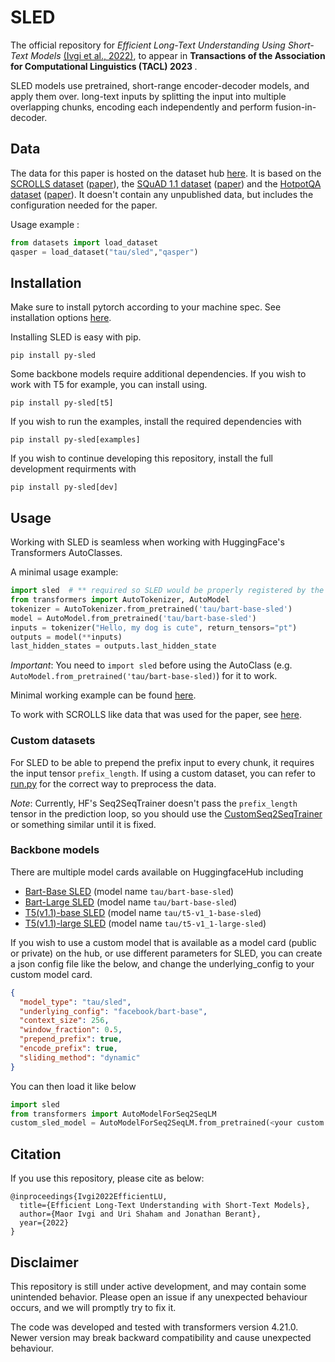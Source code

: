 # SLED
The official repository for <i>Efficient Long-Text Understanding Using Short-Text Models</i> [(Ivgi et al., 2022)](https://arxiv.org/abs/2208.00748.pdf), to appear in <b>Transactions of the Association for Computational Linguistics (TACL) 2023 </b>.

SLED models use pretrained, short-range encoder-decoder models, and apply them over. 
long-text inputs by splitting the input into multiple overlapping chunks, encoding each independently and perform fusion-in-decoder.


## Data
The data for this paper is hosted on the dataset hub [here](https://huggingface.co/datasets/tau/sled). 
It is based on the [SCROLLS dataset](https://huggingface.co/datasets/tau/scrolls) ([paper](https://arxiv.org/pdf/2201.03533.pdf)), the [SQuAD 1.1 dataset](https://huggingface.co/datasets/squad) ([paper](https://arxiv.org/pdf/1606.05250.pdf)) and the [HotpotQA dataset](https://huggingface.co/datasets/hotpot_qa) ([paper](https://arxiv.org/pdf/1809.09600.pdf)).
It doesn't contain any unpublished data, but includes the configuration needed for the paper.

Usage example :
```python
from datasets import load_dataset
qasper = load_dataset("tau/sled","qasper")
```

## Installation

Make sure to install pytorch according to your machine spec. See installation options [here](https://pytorch.org/get-started/locally/).

Installing SLED is easy with pip.
```
pip install py-sled
```

Some backbone models require additional dependencies. If you wish to work with T5 for example, you can install using.
```
pip install py-sled[t5]
```

If you wish to run the examples, install the required dependencies with
```
pip install py-sled[examples]
```

If you wish to continue developing this repository, install the full development requirments with
```
pip install py-sled[dev]
```

## Usage
Working with SLED is seamless when working with HuggingFace's Transformers AutoClasses.

A minimal usage example:
```python
import sled  # ** required so SLED would be properly registered by the AutoClasses **
from transformers import AutoTokenizer, AutoModel
tokenizer = AutoTokenizer.from_pretrained('tau/bart-base-sled')
model = AutoModel.from_pretrained('tau/bart-base-sled')
inputs = tokenizer("Hello, my dog is cute", return_tensors="pt")
outputs = model(**inputs)
last_hidden_states = outputs.last_hidden_state
```

_Important_: You need to `import sled` before using the AutoClass (e.g. `AutoModel.from_pretrained('tau/bart-base-sled)`) for it to work.

Minimal working example can be found [here](examples/usage_example.py).

To work with SCROLLS like data that was used for the paper, see [here](examples/seq2seq).

### Custom datasets
For SLED to be able to prepend the prefix input to every chunk, it requires the input tensor `prefix_length`. 
If using a custom dataset, you can refer to [run.py](examples/seq2seq/run.py) for the correct way to preprocess the data.

_Note_: Currently, HF's Seq2SeqTrainer doesn't pass the `prefix_length` tensor in the prediction loop, so you 
 should use the [CustomSeq2SeqTrainer](examples/seq2seq/utils/custom_seq2seq_trainer.py) or something similar until it is 
fixed.

### Backbone models
There are multiple model cards available on HuggingfaceHub including
- [Bart-Base SLED](https://huggingface.co/tau/bart-base-sled) (model name `tau/bart-base-sled`)
- [Bart-Large SLED](https://huggingface.co/tau/bart-large-sled) (model name `tau/bart-base-sled`)
- [T5(v1.1)-base SLED](https://huggingface.co/tau/t5-v1_1-base-sled) (model name `tau/t5-v1_1-base-sled`)
- [T5(v1.1)-large SLED](https://huggingface.co/tau/t5-v1_1-large-sled) (model name `tau/t5-v1_1-large-sled`)

If you wish to use a custom model that is available as a model card (public or private) on the hub, or use 
different parameters for SLED, you can create a json config file like the below, and change the underlying_config to your custom model card.
```json
{
  "model_type": "tau/sled",
  "underlying_config": "facebook/bart-base",
  "context_size": 256,
  "window_fraction": 0.5,
  "prepend_prefix": true,
  "encode_prefix": true,
  "sliding_method": "dynamic"
}
```
You can then load it like below
```python
import sled
from transformers import AutoModelForSeq2SeqLM
custom_sled_model = AutoModelForSeq2SeqLM.from_pretrained(<your custom json config>)
```

## Citation

If you use this repository, please cite as below:
```
@inproceedings{Ivgi2022EfficientLU,
  title={Efficient Long-Text Understanding with Short-Text Models},
  author={Maor Ivgi and Uri Shaham and Jonathan Berant},
  year={2022}
}
```


## Disclaimer
This repository is still under active development, and may contain some unintended behavior. 
Please open an issue if any unexpected behaviour occurs, and we will promptly try to fix it.

The code was developed and tested with transformers version 4.21.0. Newer version may break backward 
compatibility and cause unexpected behaviour.

